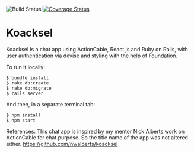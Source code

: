 ![Build Status](https://codeship.com/projects/f581e730-c770-0136-8cd5-6ac2adf14013/status?branch=master)
[![Coverage Status](https://coveralls.io/repos/github/kcravi/koacksel/badge.svg?branch=master)](https://coveralls.io/github/kcravi/koacksel?branch=master)

# Koacksel

Koacksel is a chat app using ActionCable, React.js and Ruby on Rails, with user authentication via devise and styling with the help of Foundation.

To run it locally:
```
$ bundle install
$ rake db:create
$ rake db:migrate
$ rails server
```
And then, in a separate terminal tab:
```
$ npm install
$ npm start
```

References:
This chat app is inspired by my mentor Nick Alberts work on ActionCable for chat purpose. So the title name of the app was not altered either.
https://github.com/nwalberts/koacksel
